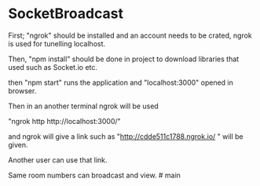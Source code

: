 # SocketBroadcast

First;
"ngrok" should be installed and an account needs to be crated, ngrok is used for tunelling localhost.

Then, 
"npm install" 
should be done in project to download libraries that used such as Socket.io etc.

then 
"npm start"
runs the application and 
"localhost:3000"
opened in browser.

Then in an another terminal ngrok will be used

"ngrok http http://localhost:3000/"

and ngrok will give a link such as "http://cdde511c1788.ngrok.io/ " will be given. 

Another user can use that link. 

Same room numbers can broadcast and view.  # main
